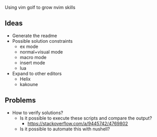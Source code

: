 Using vim golf to grow nvim skills

## Ideas

- Generate the readme
- Possible solution constraints
  - ex mode
  - normal+visual mode
  - macro mode
  - insert mode
  - lua
- Expand to other editors
  - Helix
  - kakoune

## Problems

- How to verify solutions?
  - Is it possible to execute these scripts and compare the output?
    - <https://stackoverflow.com/a/9445742/4769802>
  - Is it possible to automate this with nushell?
